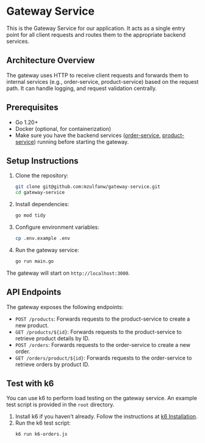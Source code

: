 # Gateway Service

This is the Gateway Service for our application. It acts as a single entry point for all client requests and routes them to the appropriate backend services.

## Architecture Overview
The gateway uses HTTP to receive client requests and forwards them to internal services (e.g., order-service, product-service) based on the request path. It can handle  logging, and request validation centrally.

## Prerequisites
- Go 1.20+
- Docker (optional, for containerization)
- Make sure you have the backend services ([order-service](https://github.com/mzulfanw/order-service), [product-service](https://github.com/mzulfanw/products-service)) running before starting the gateway.

## Setup Instructions
1. Clone the repository:
   ```bash
   git clone git@github.com:mzulfanw/gateway-service.git
   cd gateway-service
    ```
2. Install dependencies:
    ```bash
    go mod tidy 
    ```
3. Configure environment variables:
    ```bash
   cp .env.example .env
   ```

4. Run the gateway service:
   ```bash
   go run main.go
   ```
   
The gateway will start on `http://localhost:3000`.

## API Endpoints
The gateway exposes the following endpoints:
- `POST /products`: Forwards requests to the product-service to create a new product.
- `GET /products/${id}`: Forwards requests to the product-service to retrieve product details by ID.
- `POST /orders`: Forwards requests to the order-service to create a new order.
- `GET /orders/product/${id}`: Forwards requests to the order-service to retrieve orders by product ID.

## Test with k6
You can use k6 to perform load testing on the gateway service. An example test script is provided in the `root` directory.
1. Install k6 if you haven't already. Follow the instructions at [k6 Installation](https://k6.io/docs/getting-started/installation/).
2. Run the k6 test script:
    ```bash
   k6 run k6-orders.js
   ```

